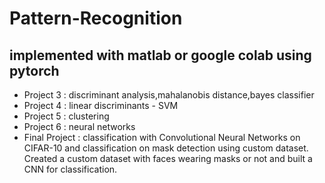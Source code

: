 # Pattern-Recognition
## implemented with matlab or google colab using pytorch
- Project 3 : discriminant analysis,mahalanobis distance,bayes classifier
- Project 4 : linear discriminants - SVM
- Project 5 : clustering
- Project 6 : neural networks
- Final Project : classification with Convolutional Neural Networks on CIFAR-10 and classification on mask detection using custom dataset.
  Created a custom dataset with faces wearing masks or not and built a CNN for classification.

